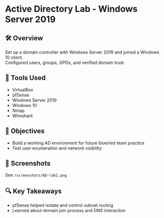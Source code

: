 # Active Directory Lab - Windows Server 2019

## 🛠️ Overview
Set up a domain controller with Windows Server 2019 and joined a Windows 10 client.  
Configured users, groups, GPOs, and verified domain trust.

## 🔧 Tools Used
- VirtualBox
- pfSense
- Windows Server 2019
- Windows 10
- Nmap
- Wireshark

## 🧠 Objectives
- Build a working AD environment for future blue/red team practice
- Test user enumeration and network visibility

## 📸 Screenshots
See `/screenshots/AD-lab1.png`

## 🔍 Key Takeaways
- pfSense helped isolate and control subnet routing
- Learned about domain join process and DNS interaction
